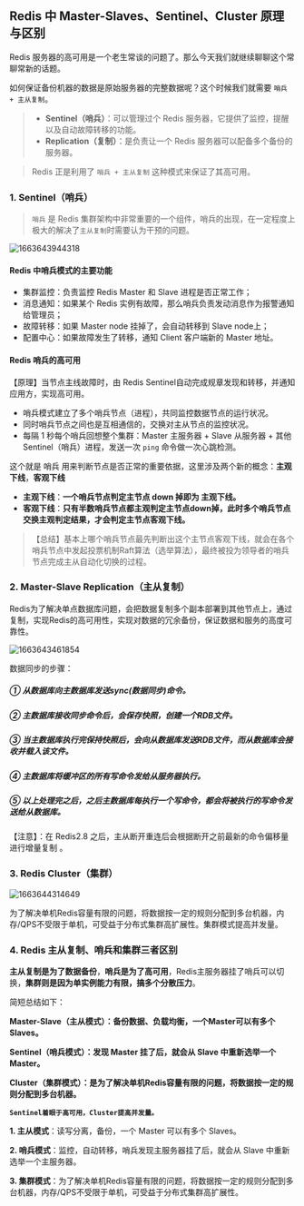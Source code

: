 ## Redis 中 Master-Slaves、Sentinel、Cluster 原理与区别

Redis 服务器的高可用是一个老生常谈的问题了。那么今天我们就继续聊聊这个常聊常新的话题。

如何保证备份机器的数据是原始服务器的完整数据呢？这个时候我们就需要 `哨兵 + 主从复制`。

> - **Sentinel（哨兵）**：可以管理过个 Redis 服务器，它提供了监控，提醒以及自动故障转移的功能。
> - **Replication（复制）**：是负责让一个 Redis 服务器可以配备多个备份的服务器。
>

> Redis 正是利用了 `哨兵 + 主从复制` 这种模式来保证了其高可用。

### 1. Sentinel（哨兵）

> `哨兵` 是 Redis 集群架构中非常重要的一个组件，哨兵的出现，在一定程度上极大的解决了`主从复制`时需要认为干预的问题。

![1663643944318](D:\OpenCode\mwiki-main\mNote\library\99-缓存\1663643944318.png)

#### Redis 中哨兵模式的主要功能

- 集群监控：负责监控 Redis Master 和 Slave 进程是否正常工作；
- 消息通知：如果某个 Redis 实例有故障，那么哨兵负责发动消息作为报警通知给管理员；
- 故障转移：如果 Master node 挂掉了，会自动转移到 Slave node上；
- 配置中心：如果故障发生了转移，通知 Client 客户端新的 Master 地址。

#### Redis 哨兵的高可用

【原理】当节点主线故障时，由 Redis Sentinel自动完成规章发现和转移，并通知应用方，实现高可用。

- 哨兵模式建立了多个哨兵节点（进程），共同监控数据节点的运行状况。
- 同时哨兵节点之间也是互相通信的，交换对主从节点的监控状况。
- 每隔 1 秒每个哨兵回想整个集群：Master 主服务器 + Slave 从服务器 + 其他 Sentinel（哨兵）进程，发送一次 `ping` 命令做一次心跳检测。

这个就是 哨兵 用来判断节点是否正常的重要依据，这里涉及两个新的概念：**主观下线**，**客观下线**

- **主观下线**：**一个哨兵节点判定主节点 down 掉即为 主观下线。**
- **客观下线**：**只有半数哨兵节点都主观判定主节点down掉，此时多个哨兵节点交换主观判定结果，才会判定主节点客观下线。**

> 【总结】基本上哪个哨兵节点最先判断出这个主节点客观下线，就会在各个哨兵节点中发起投票机制Raft算法（选举算法），最终被投为领导者的哨兵节点完成主从自动化切换的过程。

### 2. Master-Slave Replication（主从复制）

Redis为了解决单点数据库问题，会把数据复制多个副本部署到其他节点上，通过复制，实现Redis的高可用性，实现对数据的冗余备份，保证数据和服务的高度可靠性。

![1663643461854](D:\OpenCode\mwiki-main\mNote\library\99-缓存\1663643461854.png)

数据同步的步骤：

##### ① 从数据库向主数据库发送sync(数据同步)命令。

##### ② 主数据库接收同步命令后，会保存快照，创建一个RDB文件。

##### ③ 当主数据库执行完保持快照后，会向从数据库发送RDB文件，而从数据库会接收并载入该文件。

##### ④ 主数据库将缓冲区的所有写命令发给从服务器执行。

##### ⑤ 以上处理完之后，之后主数据库每执行一个写命令，都会将被执行的写命令发送给从数据库。

【注意】：在 Redis2.8 之后，主从断开重连后会根据断开之前最新的命令偏移量进行增量复制 。

### 3. Redis Cluster（集群）

![1663644314649](D:\OpenCode\mwiki-main\mNote\library\99-缓存\1663644314649.png)

为了解决单机Redis容量有限的问题，将数据按一定的规则分配到多台机器，内存/QPS不受限于单机，可受益于分布式集群高扩展性。集群模式提高并发量。

### 4. Redis 主从复制、哨兵和集群三者区别

**主从复制是为了数据备份**，**哨兵是为了高可用**，Redis主服务器挂了哨兵可以切换，**集群则是因为单实例能力有限，搞多个分散压力**。

简短总结如下：

**Master-Slave（主从模式）：备份数据、负载均衡，一个Master可以有多个Slaves。**

**Sentinel（哨兵模式）：发现 Master 挂了后，就会从 Slave 中重新选举一个 Master。**

**Cluster（集群模式）：是为了解决单机Redis容量有限的问题，将数据按一定的规则分配到多台机器。**

**`Sentinel着眼于高可用，Cluster提高并发量。`**

**1. 主从模式**：读写分离，备份，一个 Master 可以有多个 Slaves。

**2. 哨兵模式**：监控，自动转移，哨兵发现主服务器挂了后，就会从 Slave 中重新选举一个主服务器。

**3. 集群模式**：为了解决单机Redis容量有限的问题，将数据按一定的规则分配到多台机器，内存/QPS不受限于单机，可受益于分布式集群高扩展性。
